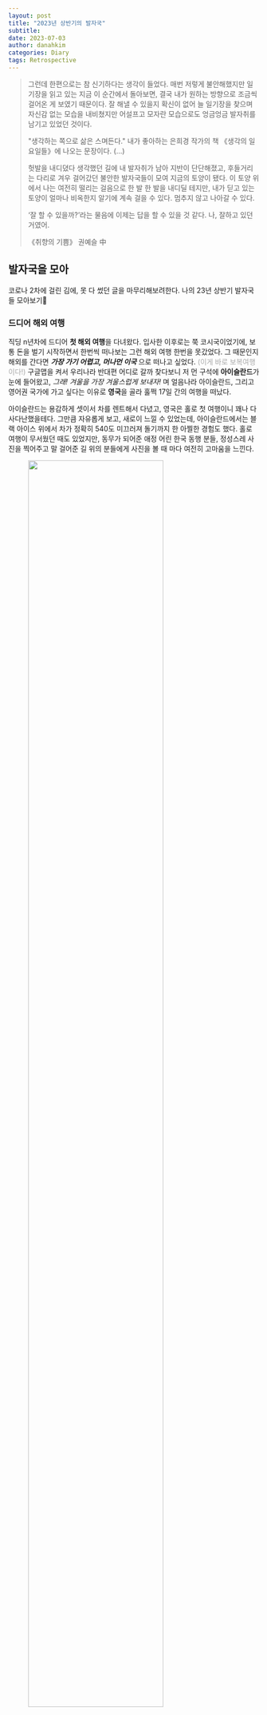 ```yaml
---
layout: post
title: "2023년 상반기의 발자국"
subtitle: 
date: 2023-07-03
author: danahkim
categories: Diary
tags: Retrospective
---
```


>  그런데 한편으로는 참 신기하다는 생각이 들었다. 매번 저렇게 불안해했지만 일기장을 읽고 있는 지금 이 순간에서 돌아보면, 결국 내가 원하는 방향으로 조금씩 걸어온 게 보였기 때문이다. 잘 해낼 수 있을지 확신이 없어 늘 일기장을 찾으며 자신감 없는 모습을 내비쳤지만 어설프고 모자란 모습으로도 엉금엉금 발자취를 남기고 있었던 것이다.
> 
> "생각하는 쪽으로 삶은 스며든다." 내가 좋아하는 은희경 작가의 책  《생각의 일요일들》에 나오는 문장이다. (...)
>
> 헛발을 내디뎠다 생각했던 길에 내 발자취가 남아 지반이 단단해졌고, 후들거리는 다리로 겨우 걸어갔던 불안한 발자국들이 모여 지금의 토양이 됐다. 이 토양 위에서 나는 여전히 떨리는 걸음으로 한 발 한 발을 내디딜 테지만, 내가 딛고 있는 토양이 얼마나 비옥한지 알기에 계속 걸을 수 있다. 멈추지 않고 나아갈 수 있다.
>
>  ‘잘 할 수 있을까?’라는 물음에 이제는 답을 할 수 있을 것 같다. 나, 잘하고 있던 거였어.
>
> 《취향의 기쁨》 권예슬 中



## 발자국을 모아

코로나 2차에 걸린 김에, 못 다 썼던 글을 마무리해보려한다. 나의 23년 상반기 발자국들 모아보기👣



### 드디어 해외 여행

직딩 n년차에 드디어 **첫 해외 여행**을 다녀왔다. 입사한 이후로는 쭉 코시국이었기에, 보통 돈을 벌기 시작하면서 한번씩 떠나보는 그런 해외 여행 한번을 못갔었다. 그 때문인지 해외를 간다면 ***가장 가기 어렵고, 머나먼 이국*** 으로 떠나고 싶었다. <span style = "color: DarkGray;">(이게 바로 보복여행이다!)</span> 구글맵을 켜서 우리나라 반대편 어디로 갈까 찾다보니 저 먼 구석에 **아이슬란드**가 눈에 들어왔고, *그래! 겨울을 가장 겨울스럽게 보내자!* 며 얼음나라 아이슬란드, 그리고 영어권 국가에 가고 싶다는 이유로 **영국**을 골라 훌쩍 17일 간의 여행을 떠났다.

아이슬란드는 용감하게 셋이서 차를 렌트해서 다녔고, 영국은 홀로 첫 여행이니 꽤나 다사다난했을테다. 그만큼 자유롭게 보고, 새로이 느낄 수 있었는데, 아이슬란드에서는 블랙 아이스 위에서 차가 정확히 540도 미끄러져 돌기까지 한 아찔한 경험도 했다. 홀로 여행이 무서웠던 때도 있었지만, 동무가 되어준 애정 어린 한국 동행 분들, 정성스레 사진을 찍어주고 말 걸어준 길 위의 분들에게 사진을 볼 때 마다 여전히 고마움을 느낀다.

<figure>
<img src="/assets/images/2023-07-03-First-half-2023-memoirs_images/IMG_6640.jpeg" width="80%"/>
<figcaption><center>영화 '인터스텔라' 얼음행성 촬영지인 스카프타펠 빙하 투어</center></figcaption>
</figure>

<figure>
<img src="/assets/images/2023-07-03-First-half-2023-memoirs_images/IMG_1055.jpeg" width="80%"/>
<figcaption><center>로망이었던 (목숨을 건) 1번 국도 사진</center></figcaption>
</figure>

<figure>
<img src="/assets/images/2023-07-03-First-half-2023-memoirs_images/IMG_8323.jpeg" width="80%"/>
<figcaption><center>아이슬란드에 왔으면 자고로.. 라기엔 정말 뵙기 어려웠던 오로라느님 </center></figcaption>
</figure>

<figure>
<img src="/assets/images/2023-07-03-First-half-2023-memoirs_images/IMG_0086.jpeg" width="80%"/>
<figcaption><center>런던에 왔으면 자고로.. 런던아이 국룰 포즈</center></figcaption>
</figure>

<figure>
<img src="/assets/images/2023-07-03-First-half-2023-memoirs_images/IMG_2757.jpeg" width="80%"/>
<figcaption><center>런던의 박물관은 양심상 무료 입장이랍니다</center></figcaption>
</figure>

<figure>
<img src="/assets/images/2023-07-03-First-half-2023-memoirs_images/IMG_2565.jpeg" width="80%"/>
<figcaption><center>뾰족뾰족한 건물과 흐린 하늘. 해리포터의 도시 에딘버러</center></figcaption>
</figure>

그때 본 풍경과 내가 느낀 생각을 절대 잊지 않겠노라 했지만, 벌써 이렇게 기억이 흐려지는게 못내 아쉽다. 미래의 내가 이렇게 아쉬워할 줄 알고 과거의 내가 선제적으로(?) 고프로까지 사가서 부지런히 영상을 찍어왔건만, 아직도 그 선명한 영상들은 SD카드 안에서 동면 중이다. 그래서 내가 무엇을 했고 어떤 걸 느꼈냐면... 은 **여행기**로 담아보려 한다. *To be continued*. <span style = "color: DarkGray;">(올해 안에 영상 편집..할 수 있겠지?😅)</span>


### 개발 직군이 되었다니

Software 직군으로 전환하고 **데이터 엔지니어링** 직무로 변경되었다! 이건 나에게 꽤나 마일스톤같은 일인게, 나는 문과였기에 과거에는 내가 Software 직군이 되리라 상상해보지 못했기 때문이다.

개발자들만의 시험이라고 생각했었던 알고리즘 코딩테스트를 통과하고, Software 직군으로 전환 가능한 요건을 충족하였고 이 시점에 새로 생긴 TF로 조직을 이동하게 되었다. 여기서 전사의 데이터 체계를 기획하고 관장하는 새로운 Data Governance의 업무를 맡아 데이터 엔지니어링이라는 직무로 변경되었다.

나는 이런 고민에 불안한 적도 여러날 있다. *내 전공을 잘 살릴 수 있을까? 내가 하고 싶은 일을 할 수 있을까? 개발 전공이 아닌데 잘 할 수 있을까?* 하는 것들 말이다. 그러나 생각하는 대로 싦은 스며든다고, 불확실한 미래에 불안해하고 스트레스 받으면서도 그때마다 내딛었던 한 걸음들이 결국 어떤 방향으로 가고 있는 것처럼 말이다.

<style>
.video_wrap { position:relative;padding-bottom:52.25% ;height:0; width:100% ;  }
.video_wrap_iframe {position:absolute;top:0;left:0;width:100%;height:100%;}
</style>
 
<div class="video_wrap">
	<iframe class="video_wrap_iframe" src="https://www.youtube.com/embed/cQgfvx_7sw8" title="The new Morning | 19시의 모닝 편 | 기아" frameborder="0" allow="accelerometer; autoplay; clipboard-write; encrypted-media; gyroscope; picture-in-picture; web-share" allowfullscreen></iframe>
</div>


데이터 엔지니어로 전환하자마자 TV에서 '데이터 엔지니어의 모닝'라는 광고가 나오는 것을 보고 정말 놀랐다. 왜 하필 데이터 엔지니어를 골랐을까? 그것도 19시에 출근하는. 아무래도 이름이 Data + Engineer이다보니, 요즘 관심 받을만한 직무인가보다. 데이터에 대해서도, 개발에 대해서도 아직 알아가야 할 게 많지만 이 직무에 대해 배워가는게 흥미롭고, 재미있다!

그런데 진짜 19시에 출근하나요?

<figure>
<img src="/assets/images/2023-07-03-First-half-2023-memoirs_images/morning1.png" width="80%"/>
<figcaption><center>진짜 이렇게 생겼나요? -> O </center></figcaption>
</figure>

<figure>
<img src="/assets/images/2023-07-03-First-half-2023-memoirs_images/morning2.png" width="80%"/>
<figcaption><center>진짜 이렇게 일하나요? -> X 코드보고 저렇게 웃고 있으면 개발자가 아닙니다</center></figcaption>
</figure>
<figure>
<img src="/assets/images/2023-07-03-First-half-2023-memoirs_images/programmer.png" width="50%"/>
<figcaption><center>바람직한 모습</center></figcaption>
</figure>



### 랏을 흘려요?

"죄송하지만.. 마는게 뭐예요?" 예전에 '테이블을 만다'는 표현을 처음 듣고 내가 한 질문이다. 

- A: "테이블 다 **말렸어요**?" ---> (테이블을 바짝 말린다고?(**dry**))
- B: "네, 테이블 다 **말았어요**." ---> (테이블을 돌돌 말았다고?(**roll**))

이런 대화를 들을 때 마다 나는 머릿 속에 이런 이미지가 그려져 혼자 속으로 웃음을 참곤 했다.

업에서는 으레 모두 통용되는 고유한 표현이 있다. 테이블을 만다, 비용을 태운다, 그리고 공정을 태운다, 랏을 흘린다. 말아(roll)? 태워(fire)? 흘려(cry)? 처음에는 이게 무슨 말이야 하다가 결국 적응해서 나도 쓰게 되는 표현이다. 쓰다보면 이보다 더 적절한 동사가 없달까.

정말 많은 도메인에서 다양한 직무의 사람들이 일을 하고 있다. 어려운 용어와 낯선 표현으로 이 업계의 업무를 파악하는 것이 어려웠지만, 나도 점차 익숙해지고 있다. 어떤 순간에 불현듯 내가 이런 말들에 익숙해졌다는 느낌을 느꼈다. 모르게 서서히 익숙해진다는 것은 편안한 기분이 들면서도 또 한편으로는 무섭다. 적응을 잘 하고 있다는 뜻도 있겠지만 말이다. 그래도 나라는 사람을 잃어버리지 않게, **처음의 낯선 느낌을 잊지 않고 싶다.**


### 요즘, 다시 아날로그

다들 알다시피 직장인은 월화수목금 출근하면 주말은 고작 이틀. 평일엔 퇴근하고 운동만 다녀와도 금방 10시다. 이렇게 빠르게 흘러가는 시간 속에 나는 무엇을 위해 사는걸까? 이 중 진짜 내 것은 무엇일까? 이런 생각을 오랫동안 했다. 

요즘에는 사는 건 꼭 무엇을 위해서는 아니라는 생각이 든다. **무엇을 위해 사는게 아니라면 현재에 충실하고 나의 순간들을 잘 담아둬야겠다**..는 생각에서 시작한 나의 의식이, 사진으로 간직하는 것에 닿아버렸다. 그것도 아날로그 필름 사진. 집 장롱에 잠들어 있던 아빠의 오래된 1996년도 올림픽 기념 카메라를 찾았다.

사진은 순간을 오래 기억하는 가장 좋은 방법이다. 필름 카메라는 한 장 씩 소중하게 셔터를 누르는 기분도 좋고, 인화하기까지의 설렘의 감성도 좋다. 그렇게 인화된 사진은 기억을 어딘가에 소중히 보관하게 해준다. 아이패드로 다이어리 쓰기를 몇번이나 도전하다가 실패하고는, 여전히 종이 다이어리를 쓴다. 밀리로 언제 어디서나 읽는 책도 좋지만, 아껴보고픈 책은 종이책을 구매해 형광펜을 치며 본다. '내 것'이라는 소유에 대한 인식은 여전히 디지털이 아날로그를 대체할 수 없나보다. 디지털이 아날로그를 완전히 대체할 수 없는 것은 마찬가지로 AI가 사람을 완전히 대체하지 못하게 될까.

마무리를 어떻게 해야할지 모르겠다. 아날로그가 좋아지려는건 Y2K 유행에 나의 무의식이 만들어낸 반응 때문인가. 아니면 이것 조차 기억의 향수인가. 어쨌거나 내가 이 블로그에 기록하는 지금 이 행위도 흩어지는 기억을 붙잡는 그 일환인 것 같다.

### 뿌듯했던 순간들

- 👏 홀로 첫 해외여행을 하다.
- 👏 개발자들의 영역이라 생각했었던 코딩테스트 SW Certi Advanced를 통과하다.
- 👏 내가 간사인 학습조직이 상반기 우수 조직으로 선정되어 대표로 부사장님께 시상을 받았다.